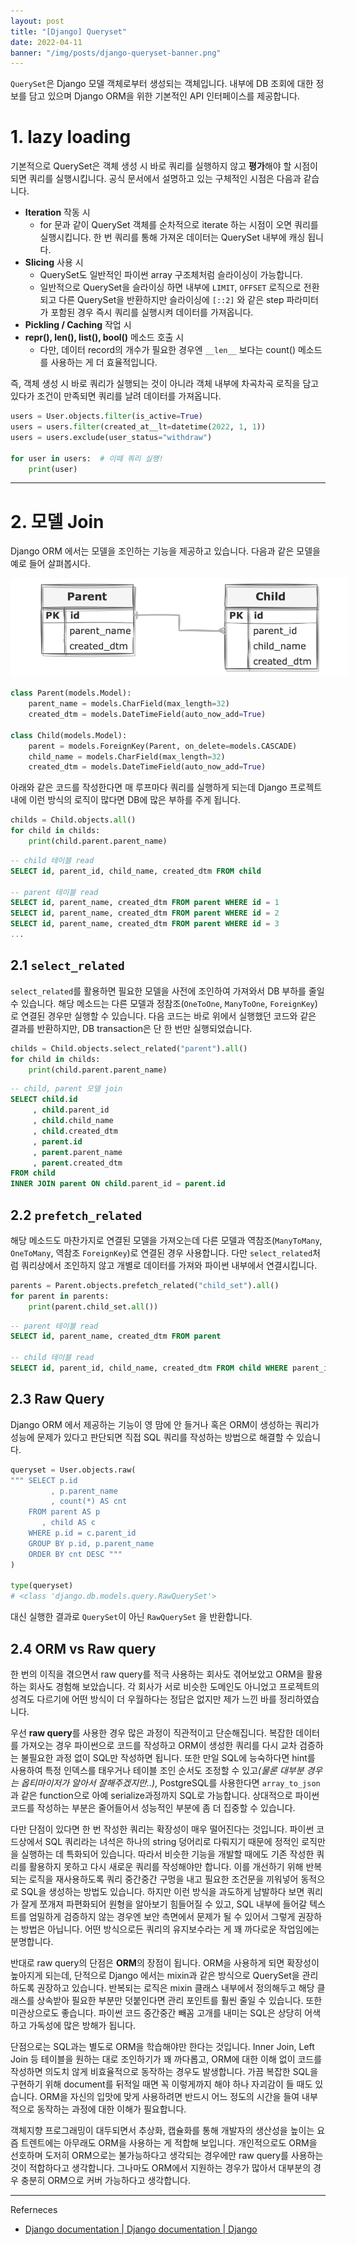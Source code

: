 ```yaml
---
layout: post
title: "[Django] Queryset"
date: 2022-04-11
banner: "/img/posts/django-queryset-banner.png"
---
```


`QuerySet`은 Django 모델 객체로부터 생성되는 객체입니다.
내부에 DB 조회에 대한 정보를 담고 있으며 Django ORM을 위한 기본적인 API 인터페이스를 제공합니다.

# 1. lazy loading

기본적으로 QuerySet은 객체 생성 시 바로 쿼리를 실행하지 않고 **평가**해야 할 시점이 되면 쿼리를 실행시킵니다.
공식 문서에서 설명하고 있는 구체적인 시점은 다음과 같습니다.

- **Iteration** 작동 시
    - for 문과 같이 QuerySet 객체를 순차적으로 iterate 하는 시점이 오면 쿼리를 실행시킵니다.
      한 번 쿼리를 통해 가져온 데이터는 QuerySet 내부에 캐싱 됩니다.
- **Slicing** 사용 시
    - QuerySet도 일반적인 파이썬 array 구조체처럼 슬라이싱이 가능합니다.
    - 일반적으로 QuerySet을 슬라이싱 하면 내부에 `LIMIT`, `OFFSET` 로직으로 전환되고 다른 QuerySet을 반환하지만 슬라이싱에 `[::2]` 와 같은 step 파라미터가 포함된 경우 즉시 쿼리를 실행시켜 데이터를 가져옵니다. 
- **Pickling / Caching** 작업 시
- **repr(), len(), list(), bool()** 메소드 호출 시
    - 다만, 데이터 record의 개수가 필요한 경우엔 `__len__` 보다는 count() 메소드를 사용하는 게 더 효율적입니다.

즉, 객체 생성 시 바로 쿼리가 실행되는 것이 아니라 객체 내부에 차곡차곡 로직을 담고 있다가 조건이 만족되면 쿼리를 날려 데이터를 가져옵니다.

```python
users = User.objects.filter(is_active=True)
users = users.filter(created_at__lt=datetime(2022, 1, 1))
users = users.exclude(user_status="withdraw")

for user in users:  # 이때 쿼리 실행!
    print(user)
```

---

# 2. 모델 Join

Django ORM 에서는 모델을 조인하는 기능을 제공하고 있습니다.
다음과 같은 모델을 예로 들어 살펴봅시다.

<img src="/img/posts/django-queryset-models.png" style="max-width:540px"/>

```python
class Parent(models.Model):
    parent_name = models.CharField(max_length=32)
    created_dtm = models.DateTimeField(auto_now_add=True)

class Child(models.Model):
    parent = models.ForeignKey(Parent, on_delete=models.CASCADE)
    child_name = models.CharField(max_length=32)
    created_dtm = models.DateTimeField(auto_now_add=True)
```

아래와 같은 코드를 작성한다면 매 루프마다 쿼리를 실행하게 되는데 Django 프로젝트 내에 이런 방식의 로직이 많다면 DB에 많은 부하를 주게 됩니다.

```python
childs = Child.objects.all()
for child in childs:
    print(child.parent.parent_name)
```

```sql
-- child 테이블 read
SELECT id, parent_id, child_name, created_dtm FROM child

-- parent 테이블 read
SELECT id, parent_name, created_dtm FROM parent WHERE id = 1
SELECT id, parent_name, created_dtm FROM parent WHERE id = 2
SELECT id, parent_name, created_dtm FROM parent WHERE id = 3
...
```

## 2.1 `select_related`

`select_related`를 활용하면 필요한 모델을 사전에 조인하여 가져와서 DB 부하를 줄일 수 있습니다.
해당 메소드는 다른 모델과 정참조(`OneToOne`, `ManyToOne`, `ForeignKey`)로 연결된 경우만 실행할 수 있습니다.
다음 코드는 바로 위에서 실행했던 코드와 같은 결과를 반환하지만, DB transaction은 단 한 번만 실행되었습니다.

```python
childs = Child.objects.select_related("parent").all()
for child in childs:
    print(child.parent.parent_name)
```

```sql
-- child, parent 모델 join
SELECT child.id
     , child.parent_id
     , child.child_name
     , child.created_dtm
     , parent.id
     , parent.parent_name
     , parent.created_dtm
FROM child
INNER JOIN parent ON child.parent_id = parent.id
```

## 2.2 `prefetch_related`

해당 메소드도 마찬가지로 연결된 모델을 가져오는데 다른 모델과 역참조(`ManyToMany`, `OneToMany`, 역참조 `ForeignKey`)로 연결된 경우 사용합니다.
다만 `select_related`처럼 쿼리상에서 조인하지 않고 개별로 데이터를 가져와 파이썬 내부에서 연결시킵니다.

```python
parents = Parent.objects.prefetch_related("child_set").all()
for parent in parents:
    print(parent.child_set.all())
```
```sql
-- parent 테이블 read
SELECT id, parent_name, created_dtm FROM parent

-- child 테이블 read
SELECT id, parent_id, child_name, created_dtm FROM child WHERE parent_id IN (1, 2, 3)
```

## 2.3 Raw Query

Django ORM 에서 제공하는 기능이 영 맘에 안 들거나 혹은 ORM이 생성하는 쿼리가 성능에 문제가 있다고 판단되면 직접 SQL 쿼리를 작성하는 방법으로 해결할 수 있습니다.

```python
queryset = User.objects.raw(
""" SELECT p.id
         , p.parent_name
         , count(*) AS cnt
    FROM parent AS p
       , child AS c
    WHERE p.id = c.parent_id
    GROUP BY p.id, p.parent_name
    ORDER BY cnt DESC """
)

type(queryset)
# <class 'django.db.models.query.RawQuerySet'>
```

대신 실행한 결과로 `QuerySet`이 아닌 `RawQuerySet` 을 반환합니다.

## 2.4 ORM vs Raw query

한 번의 이직을 겪으면서 raw query를 적극 사용하는 회사도 겪어보았고 ORM을 활용하는 회사도 경험해 보았습니다.
각 회사가 서로 비슷한 도메인도 아니었고 프로젝트의 성격도 다르기에 어떤 방식이 더 우월하다는 정답은 없지만 제가 느낀 바를 정리하였습니다.

우선 **raw query**를 사용한 경우 많은 과정이 직관적이고 단순해집니다.
복잡한 데이터를 가져오는 경우 파이썬으로 코드를 작성하고 ORM이 생성한 쿼리를 다시 교차 검증하는 불필요한 과정 없이 SQL만 작성하면 됩니다.
또한 만일 SQL에 능숙하다면 hint를 사용하여 특정 인덱스를 태우거나 테이블 조인 순서도 조정할 수 있고<i>(물론 대부분 경우는 옵티마이저가 알아서 잘해주겠지만..)</i>,
PostgreSQL를 사용한다면 `array_to_json`과 같은 function으로 아예 serialize과정까지 SQL로 가능합니다.
상대적으로 파이썬 코드를 작성하는 부분은 줄어들어서 성능적인 부분에 좀 더 집중할 수 있습니다.

다만 단점이 있다면 한 번 작성한 쿼리는 확장성이 매우 떨어진다는 것입니다.
파이썬 코드상에서 SQL 쿼리라는 녀석은 하나의 string 덩어리로 다뤄지기 때문에 정적인 로직만을 실행하는 데 특화되어 있습니다.
따라서 비슷한 기능을 개발할 때에도 기존 작성한 쿼리를 활용하지 못하고 다시 새로운 쿼리를 작성해야만 합니다.
이를 개선하기 위해 반복되는 로직을 재사용하도록 쿼리 중간중간 구멍을 내고 필요한 조건문을 끼워넣어 동적으로 SQL을 생성하는 방법도 있습니다.
하지만 이런 방식을 과도하게 남발하다 보면 쿼리가 잘게 쪼개져 파편화되어 원형을 알아보기 힘들어질 수 있고,
SQL 내부에 들어갈 텍스트를 엄밀하게 검증하지 않는 경우엔 보안 측면에서 문제가 될 수 있어서 그렇게 권장하는 방법은 아닙니다.
어떤 방식으로든 쿼리의 유지보수라는 게 꽤 까다로운 작업임에는 분명합니다.

반대로 raw query의 단점은 **ORM**의 장점이 됩니다.
ORM을 사용하게 되면 확장성이 높아지게 되는데, 단적으로 Django 에서는 mixin과 같은 방식으로 QuerySet을 관리하도록 권장하고 있습니다.
반복되는 로직은 mixin 클래스 내부에서 정의해두고 해당 클래스를 상속받아 필요한 부분만 덧붙인다면 관리 포인트를 훨씬 줄일 수 있습니다.
또한 미관상으로도 좋습니다. 파이썬 코드 중간중간 빼꼼 고개를 내미는 SQL은 상당히 어색하고 가독성에 많은 방해가 됩니다.

단점으로는 SQL과는 별도로 ORM을 학습해야만 한다는 것입니다.
Inner Join, Left Join 등 테이블을 원하는 대로 조인하기가 꽤 까다롭고, ORM에 대한 이해 없이 코드를 작성하면 의도치 않게 비효율적으로 동작하는 경우도 발생합니다.
가끔 복잡한 SQL을 구현하기 위해 document를 뒤적일 때면 꼭 이렇게까지 해야 하나 자괴감이 들 때도 있습니다.
ORM을 자신의 입맛에 맞게 사용하려면 반드시 어느 정도의 시간을 들여 내부적으로 동작하는 과정에 대한 이해가 필요합니다.

객체지향 프로그래밍이 대두되면서 추상화, 캡슐화를 통해 개발자의 생산성을 높이는 요즘 트렌트에는 아무래도 ORM을 사용하는 게 적합해 보입니다.
개인적으로도 ORM을 선호하며 도저히 ORM으로는 불가능하다고 생각되는 경우에만 raw query를 사용하는 것이 적합하다고 생각합니다.
그나마도 ORM에서 지원하는 경우가 많아서 대부분의 경우 충분히 ORM으로 커버 가능하다고 생각합니다.

---

Referneces

- [Django documentation | Django documentation | Django](https://docs.djangoproject.com/)

